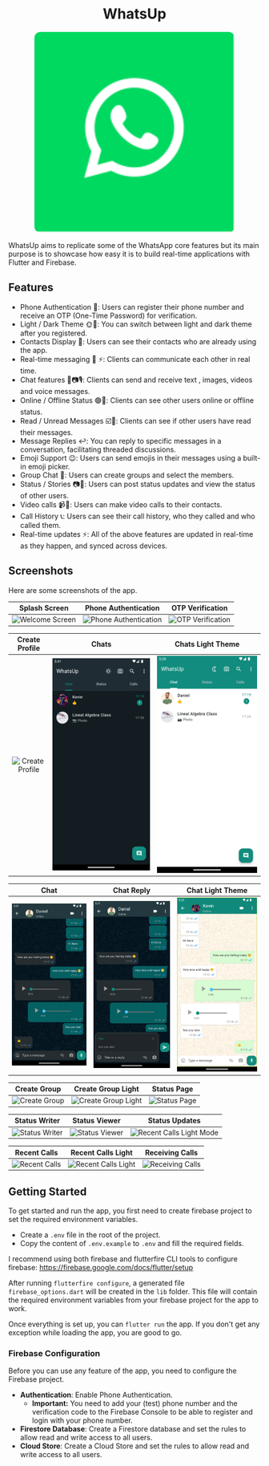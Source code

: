 <h1 align="center">WhatsUp</h1>
<p align="center">
  <img src="assets/img/whatsup.svg" width="400" alt="WhatsUp"  style="border-radius: 12px">
</p>
<p >
WhatsUp aims to replicate some of the WhatsApp core features but its main purpose is to showcase how easy it is to build real-time applications with Flutter and Firebase. 
</p>

## Features

- Phone Authentication 📲: Users can register their phone number and receive an OTP (One-Time Password) for verification.
- Light / Dark Theme 🌞🌚: You can switch between light and dark theme after you registered.
- Contacts Display 📒: Users can see their contacts who are already using the app.
- Real-time messaging 💬 ⚡: Clients can communicate each other in real time.
- Chat features 💬📷🎙️: Clients can send and receive text , images, videos and voice messages.
- Online / Offline Status 🟢🔴: Clients can see other users online or offline status.
- Read / Unread Messages ☑️👀: Clients can see if other users have read their messages.
- Message Replies ↩️: You can reply to specific messages in a conversation, facilitating threaded discussions.
- Emoji Support 😉: Users can send emojis in their messages using a built-in emoji picker.
- Group Chat 👥: Users can create groups and select the members.
- Status / Stories 📷🪩: Users can post status updates and view the status of other users.
- Video calls 📹🤳: Users can make video calls to their contacts.
- Call History 📞: Users can see their call history, who they called and who called them.
- Real-time updates ⚡: All of the above features are updated in real-time as they happen, and synced across devices.

## Screenshots

Here are some screenshots of the app.

|                Splash Screen                 |                Phone Authentication                 |                 OTP Verification                  |
| :------------------------------------------: | :-------------------------------------------------: | :-----------------------------------------------: |
| ![Welcome Screen](assets/readme/welcome.png) | ![Phone Authentication](assets/readme/send_sms.png) | ![OTP Verification](assets/readme/verify_sms.png) |

|                   Create Profile                    |               Chats               |              Chats Light Theme               |
| :-------------------------------------------------: | :-------------------------------: | :------------------------------------------: |
| ![Create Profile](assets/readme/create_profile.png) | ![Chats](assets/readme/chats.png) | ![Chats Dark](assets/readme/chats_light.png) |

|              Chat               |                 Chat Reply                  |              Chat Light Theme               |
| :-----------------------------: | :-----------------------------------------: | :-----------------------------------------: |
| ![Chat](assets/readme/chat.png) | ![Chat Reply](assets/readme/chat_reply.png) | ![Chat Light](assets/readme/chat_light.png) |

|                  Create Group                   |                     Create Group Light                      |                  Status Page                   |
| :---------------------------------------------: | :---------------------------------------------------------: | :--------------------------------------------: |
| ![Create Group](assets/readme/create_group.png) | ![Create Group Light](assets/readme/create_group_light.png) | ![Status Page](assets/readme/status_empty.png) |

|                   Status Writer                   |                   Status Viewer                   |                        Status Updates                        |
| :-----------------------------------------------: | :-----------------------------------------------: | :----------------------------------------------------------: |
| ![Status Writer](assets/readme/status_writer.png) | ![Status Viewer](assets/readme/status_viewer.png) | ![Recent Calls Light Mode](assets/readme/status_updates.png) |

|                  Recent Calls                   |                     Recent Calls Light                      |                   Receiving Calls                    |
| :---------------------------------------------: | :---------------------------------------------------------: | :--------------------------------------------------: |
| ![Recent Calls](assets/readme/recent_calls.png) | ![Recent Calls Light](assets/readme/recent_calls_light.png) | ![Receiving Calls](assets/readme/receiving_call.png) |

## Getting Started

To get started and run the app, you first need to create firebase project to set the required environment variables.

- Create a `.env` file in the root of the project.
- Copy the content of `.env.example` to `.env` and fill the required fields.

I recommend using both firebase and flutterfire CLI tools to configure firebase: https://firebase.google.com/docs/flutter/setup

After running `flutterfire configure`, a generated file `firebase_options.dart` will be created in the `lib` folder.
This file will contain the required environment variables from your firebase project for the app to work.

Once everything is set up, you can `flutter run` the app. If you don't get any exception while loading the app, you are good to go.

### Firebase Configuration

Before you can use any feature of the app, you need to configure the Firebase project.

- **Authentication**: Enable Phone Authentication.
  - **Important:** You need to add your (test) phone number and the verification code to the Firebase Console to be able to register
    and login with your phone number.
- **Firestore Database**: Create a Firestore database and set the rules to allow read and write access to all users.
- **Cloud Store**: Create a Cloud Store and set the rules to allow read and write access to all users.
